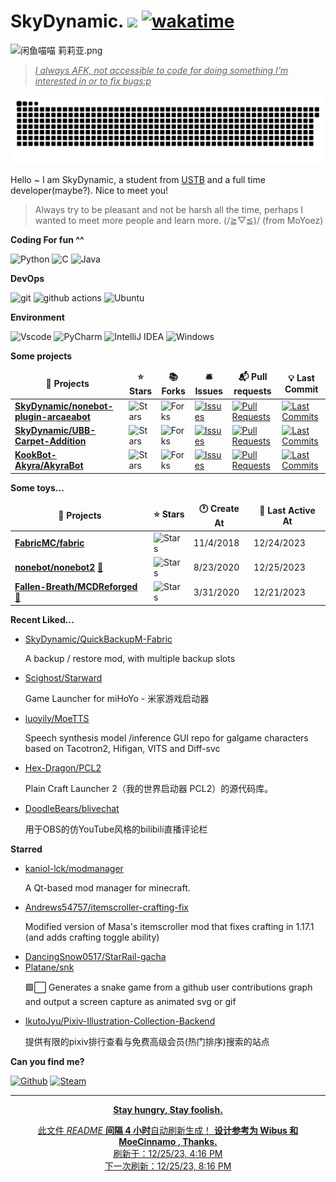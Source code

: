 # SkyDynamic. ![](https://visitor-badge.laobi.icu/badge?page_id=SkyDynamic.readme) [![wakatime](https://wakatime.com/badge/user/8809c781-96bb-4830-b1ca-39d0e4bcbaf1.svg)](https://wakatime.com/@8809c781-96bb-4830-b1ca-39d0e4bcbaf1)

![闲鱼喵喵 莉莉亚.png](https://s2.loli.net/2023/07/15/fBkF9ZoKgHDszUN.png)

> <u>*I always AFK, not accessible to code for doing something I'm interested in or to fix bugs:p*</u>

![meowmeowmeow](https://raw.githubusercontent.com/SkyDynamic/SkyDynamic/main/assets/github-contribution-grid-snake.svg)

Hello ~ I am SkyDynamic, a student from [USTB](https://www.ustb.edu.cn/) and a full time developer(maybe?). Nice to meet you!

> Always try to be pleasant and not be harsh all the time, perhaps I wanted to meet more people and learn more. (/≧▽≦)/ (from MoYoez)

**Coding For fun ^^**

<p>
  <img alt="Python" src="https://img.shields.io/badge/python-3670A0?style=for-the-badge&logo=python&logoColor=ffdd54">
  <img alt="C" src="https://img.shields.io/badge/c-%2300599C.svg?style=for-the-badge&logo=c&logoColor=white">
  <img alt="Java" src="https://img.shields.io/badge/java-%23ED8B00.svg?style=for-the-badge&logo=openjdk&logoColor=white">
</p>

**DevOps**

<p>
  <img alt="git" src="https://img.shields.io/badge/git-%23F05033.svg?style=for-the-badge&logo=git&logoColor=white" />
  <img alt="github actions" src="https://img.shields.io/badge/github%20actions-%232671E5.svg?style=for-the-badge&logo=githubactions&logoColor=white" />
  <img alt="Ubuntu" src="https://img.shields.io/badge/Ubuntu-E95420?style=for-the-badge&logo=ubuntu&logoColor=white" />
</p>

**Environment**

<p>
<img alt="Vscode" src="https://img.shields.io/badge/Visual%20Studio%20Code-0078d7.svg?style=for-the-badge&logo=visual-studio-code&logoColor=white">
<img alt="PyCharm" src="https://img.shields.io/badge/pycharm-143?style=for-the-badge&logo=pycharm&logoColor=black&color=black&labelColor=green">
<img alt="IntelliJ IDEA" src="https://img.shields.io/badge/IntelliJIDEA-000000.svg?style=for-the-badge&logo=intellij-idea&logoColor=white">
<img alt="Windows" src="https://img.shields.io/badge/Windows-0078D6?style=for-the-badge&logo=windows&logoColor=white">
</p>

**Some projects**

<table><thead align=center><tr border: none;><td><b>🎁 Projects</b></td><td><b>⭐ Stars</b></td><td><b>📚 Forks</b></td><td><b>🛎 Issues</b></td><td><b>📬 Pull requests</b></td><td><b>💡 Last Commit</b></td></tr></thead><tbody><tr><td><a href=https://github.com/SkyDynamic/nonebot-plugin-arcaeabot><b>SkyDynamic/nonebot-plugin-arcaeabot</b></a></td><td><img alt=Stars src="https://img.shields.io/github/stars/SkyDynamic/nonebot-plugin-arcaeabot?style=flat-square&labelColor=343b41"></td><td><img alt=Forks src="https://img.shields.io/github/forks/SkyDynamic/nonebot-plugin-arcaeabot?style=flat-square&labelColor=343b41"></td><td><a href=https://github.com/SkyDynamic/nonebot-plugin-arcaeabot/issues target=_blank><img alt=Issues src="https://img.shields.io/github/issues/SkyDynamic/nonebot-plugin-arcaeabot?style=flat-square&labelColor=343b41"></a></td><td><a href=https://github.com/SkyDynamic/nonebot-plugin-arcaeabot/pulls target=_blank><img alt="Pull Requests"src="https://img.shields.io/github/issues-pr/SkyDynamic/nonebot-plugin-arcaeabot?style=flat-square&labelColor=343b41"></a></td><td><a href=https://github.com/SkyDynamic/nonebot-plugin-arcaeabot/commits target=_blank><img alt="Last Commits"src="https://img.shields.io/github/last-commit/SkyDynamic/nonebot-plugin-arcaeabot?style=flat-square&labelColor=343b41"></a></td></tr><tr><td><a href=https://github.com/SkyDynamic/UBB-Carpet-Addition><b>SkyDynamic/UBB-Carpet-Addition</b></a></td><td><img alt=Stars src="https://img.shields.io/github/stars/SkyDynamic/UBB-Carpet-Addition?style=flat-square&labelColor=343b41"></td><td><img alt=Forks src="https://img.shields.io/github/forks/SkyDynamic/UBB-Carpet-Addition?style=flat-square&labelColor=343b41"></td><td><a href=https://github.com/SkyDynamic/UBB-Carpet-Addition/issues target=_blank><img alt=Issues src="https://img.shields.io/github/issues/SkyDynamic/UBB-Carpet-Addition?style=flat-square&labelColor=343b41"></a></td><td><a href=https://github.com/SkyDynamic/UBB-Carpet-Addition/pulls target=_blank><img alt="Pull Requests"src="https://img.shields.io/github/issues-pr/SkyDynamic/UBB-Carpet-Addition?style=flat-square&labelColor=343b41"></a></td><td><a href=https://github.com/SkyDynamic/UBB-Carpet-Addition/commits target=_blank><img alt="Last Commits"src="https://img.shields.io/github/last-commit/SkyDynamic/UBB-Carpet-Addition?style=flat-square&labelColor=343b41"></a></td></tr><tr><td><a href=https://github.com/KookBot-Akyra/AkyraBot><b>KookBot-Akyra/AkyraBot</b></a></td><td><img alt=Stars src="https://img.shields.io/github/stars/KookBot-Akyra/AkyraBot?style=flat-square&labelColor=343b41"></td><td><img alt=Forks src="https://img.shields.io/github/forks/KookBot-Akyra/AkyraBot?style=flat-square&labelColor=343b41"></td><td><a href=https://github.com/KookBot-Akyra/AkyraBot/issues target=_blank><img alt=Issues src="https://img.shields.io/github/issues/KookBot-Akyra/AkyraBot?style=flat-square&labelColor=343b41"></a></td><td><a href=https://github.com/KookBot-Akyra/AkyraBot/pulls target=_blank><img alt="Pull Requests"src="https://img.shields.io/github/issues-pr/KookBot-Akyra/AkyraBot?style=flat-square&labelColor=343b41"></a></td><td><a href=https://github.com/KookBot-Akyra/AkyraBot/commits target=_blank><img alt="Last Commits"src="https://img.shields.io/github/last-commit/KookBot-Akyra/AkyraBot?style=flat-square&labelColor=343b41"></a></td></tr></tbody></table>

**Some toys...**

<table><thead align=center><tr border: none;><td><b>🎁 Projects</b></td><td><b>⭐ Stars</b></td><td><b>🕐 Create At</b></td><td><b>📅 Last Active At</b></td></tr></thead><tbody><tr><td><a href=https://github.com/FabricMC/fabric target=_blank><b>FabricMC/fabric</b></a></td><td><img alt=Stars src="https://img.shields.io/github/stars/FabricMC/fabric?style=flat-square&labelColor=343b41"></td><td>11/4/2018</td><td>12/24/2023</td></tr><tr><td><a href=https://github.com/nonebot/nonebot2 target=_blank><b>nonebot/nonebot2</b></a> <a href=https://nonebot.dev target=_blank>🔗</a></td><td><img alt=Stars src="https://img.shields.io/github/stars/nonebot/nonebot2?style=flat-square&labelColor=343b41"></td><td>8/23/2020</td><td>12/25/2023</td></tr><tr><td><a href=https://github.com/Fallen-Breath/MCDReforged target=_blank><b>Fallen-Breath/MCDReforged</b></a> <a href=https://mcdreforged.readthedocs.io/ target=_blank>🔗</a></td><td><img alt=Stars src="https://img.shields.io/github/stars/Fallen-Breath/MCDReforged?style=flat-square&labelColor=343b41"></td><td>3/31/2020</td><td>12/21/2023</td></tr></tbody></table>

<!--
**最近写了...**
recent_posts_inject
-->

**Recent Liked...**

<ul><li><a href=https://github.com/SkyDynamic/QuickBackupM-Fabric>SkyDynamic/QuickBackupM-Fabric</a><p>A backup / restore mod, with multiple backup slots</p></li><li><a href=https://github.com/Scighost/Starward>Scighost/Starward</a><p>Game Launcher for miHoYo - 米家游戏启动器</p></li><li><a href=https://github.com/luoyily/MoeTTS>luoyily/MoeTTS</a><p>Speech synthesis model /inference GUI repo for galgame characters based on Tacotron2, Hifigan, VITS and Diff-svc</p></li><li><a href=https://github.com/Hex-Dragon/PCL2>Hex-Dragon/PCL2</a><p>Plain Craft Launcher 2（我的世界启动器 PCL2）的源代码库。</p></li><li><a href=https://github.com/DoodleBears/blivechat>DoodleBears/blivechat</a><p>用于OBS的仿YouTube风格的bilibili直播评论栏</p></li></ul>

**Starred**

<ul><li><a href=https://github.com/kaniol-lck/modmanager>kaniol-lck/modmanager</a><p>A Qt-based mod manager for minecraft.</p></li><li><a href=https://github.com/Andrews54757/itemscroller-crafting-fix>Andrews54757/itemscroller-crafting-fix</a><p>Modified version of Masa's itemscroller mod that fixes crafting in 1.17.1 (and adds crafting toggle ability)</p></li><li><a href=https://github.com/DancingSnow0517/StarRail-gacha>DancingSnow0517/StarRail-gacha</a></li><li><a href=https://github.com/Platane/snk>Platane/snk</a><p>🟩⬜ Generates a snake game from a github user contributions graph and output a screen capture as animated svg or gif</p></li><li><a href=https://github.com/IkutoJyu/Pixiv-Illustration-Collection-Backend>IkutoJyu/Pixiv-Illustration-Collection-Backend</a><p>提供有限的pixiv排行查看与免费高级会员(热门排序)搜索的站点</p></li></ul>

**Can you find me?**

<p><a href="https://github.com/SkyDynamic" target="_blank"><img alt="Github" src="https://img.shields.io/badge/GitHub-%2312100E.svg?&style=for-the-badge&logo=Github&logoColor=white" /></a>
<a href="https://steamcommunity.com/profiles/76561198450421379" tagget="_blank"><img alt="Steam" src="https://img.shields.io/badge/steam-%23000000.svg?style=for-the-badge&logo=steam&logoColor=white">
</p>

------------

<p align=center><strong> Stay hungry, Stay foolish. </strong></p>
<p align=center>此文件 <i>README</i> <b>间隔 4 小时</b>自动刷新生成！ <b>设计参考为 Wibus 和 MoeCinnamo , Thanks.</b><br>刷新于：12/25/23, 4:16 PM<br>下一次刷新：12/25/23, 8:16 PM</p>
